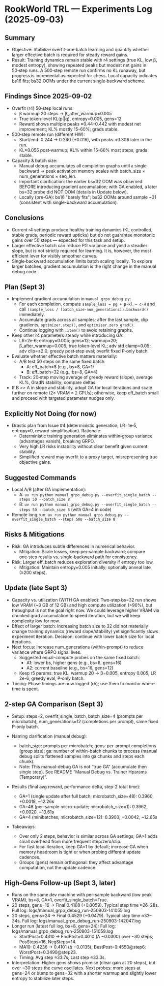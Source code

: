 # RookWorld TRL — Experiments Log (2025‑09‑03)

## Summary
- Objective: Stabilize overfit‑one‑batch learning and quantify whether larger effective batch is required for steady reward gains.
- Result: Training dynamics remain stable with r4 settings (true KL, low β, modest entropy), showing repeated peaks but modest net gains in 50‑step runs. A 500‑step remote run confirms no KL runaway, but progress is incremental as expected for chess. Local capacity indicates bs16 fits; bs32 OOMs under the current single‑backward scheme.

## Findings Since 2025-09-02
- Overfit (r4) 50‑step local runs:
  - β warmup 20 steps → β_after_warmup=0.005
  - True token‑level KL(p||q), entropy=0.005, gens=12
  - Reward shows multiple peaks ≈0.44–0.442 with modest net improvement; KL% mostly 15–60%; grads stable.
- 500‑step remote run (different HW):
  - Start/end: 0.244 → 0.260 (+0.016), with peaks ≈0.306 later in the run.
  - KL≈0.055 post‑warmup; KL% within 15–60% most steps; grads stable.
- Capacity & batch size:
  - Manual debug accumulates all completion graphs until a single backward → peak activation memory scales with batch_size × num_generations × seq_len.
  - Important clarification: the earlier bs=32 OOM was observed BEFORE introducing gradient accumulation; with GA enabled, a later bs=32 probe did NOT OOM (details in Update below).
  - Locally (pre-GA): bs16 "barely fits"; bs32 OOMs around sample ~31 (consistent with single-backward accumulation).

## Conclusions
- Current r4 settings produce healthy training dynamics (KL controlled, stable grads, periodic reward upticks) but do not guarantee monotonic gains over 50 steps — expected for this task and setup.
- Larger effective batch can reduce PG variance and yield a steadier slope, but is not strictly required for learning. It is, however, the most efficient lever for visibly smoother curves.
- Single‑backward accumulation limits batch scaling locally. To explore larger batches, gradient accumulation is the right change in the manual debug code.

## Plan (Sept 3)
- Implement gradient accumulation in `manual_grpo_debug.py`:
  - For each completion, compute `sample_loss = pg + β·kl − c·H` and call `(sample_loss / (batch_size·num_generations)).backward()` immediately.
  - Accumulate grads across all samples; after the last sample, clip gradients, `optimizer.step()`, and `optimizer.zero_grad()`.
  - Continue logging with `.item()` to avoid retaining graphs.
- Keep other r4 parameters steady while introducing GA:
  - LR=2e‑6; entropy=0.005; gens=12; warmup=20; β_after_warmup=0.005; true token‑level KL; adv std clamp=0.05; adv clip=±2.0; greedy post‑step eval; overfit fixed P‑only batch.
- Evaluate whether effective batch matters materially:
  - A/B test 50 steps on the same fixed batch:
    - A: eff_batch=8 (e.g., bs=8, GA=1)
    - B: eff_batch=32 (e.g., bs=8, GA=4)
  - Track: 20‑step moving average of greedy reward (slope), average KL%, GradN stability; compare deltas.
- If B >> A in slope and stability, adopt GA for local iterations and scale further on remote (2× VRAM × 2 GPUs); otherwise, keep eff_batch small and proceed with targeted parameter nudges only.

## Explicitly Not Doing (for now)
- Drastic plan from Issue #4 (deterministic generation, LR=1e‑5, entropy=0, reward simplification). Rationale:
  - Deterministic training generation eliminates within‑group variance (advantages vanish), breaking GRPO.
  - Very high LR risks instability without clear benefit given current stability.
  - Simplified reward may overfit to a proxy target, misrepresenting true objective gains.

## Suggested Commands
- Local A/B (after GA implementation):
  - A: `uv run python manual_grpo_debug.py --overfit_single_batch --steps 50 --batch_size 8`
  - B: `uv run python manual_grpo_debug.py --overfit_single_batch --steps 50 --batch_size 8` (with GA=4 in code)
- Remote long run: `uv run python manual_grpo_debug.py --overfit_single_batch --steps 500 --batch_size 8`

## Risks & Mitigations
- Risk: GA introduces subtle differences in numerical behavior.
  - Mitigation: Scale losses, keep per‑sample backward; compare one‑step results vs. single‑backward path for consistency.
- Risk: Larger eff_batch reduces exploration diversity if entropy too low.
  - Mitigation: Maintain entropy=0.005 initially; optionally anneal late (≥200 steps).



## Update (late Sept 3)
- Capacity vs. utilization (WITH GA enabled): Two-step bs=32 run shows low VRAM (~3 GB of 12 GB) and high compute utilization (>90%), but throughput is not the goal right now. We could leverage higher VRAM via chunked grad accumulation to speed iteration, but we will keep complexity low for now.
- Effect of larger batch: Increasing batch size to 32 did not materially change training dynamics (reward slope/stability) yet significantly slows experiment iteration. Decision: continue with lower batch size for local iterations.
- Next focus: Increase num_generations (within-prompt) to reduce variance where GRPO signal lives.
  - Suggested equal-compute probes on the same fixed batch:
    - A1: lower bs, higher gens (e.g., bs=8, gens=16)
    - A2: current baseline (e.g., bs=16, gens=12)
  - Keep r5 params: true KL, warmup 20 → β=0.005, entropy 0.005, LR 2e-6, greedy eval, P-only batch.
- Timing: Phase timings are now logged (r5); use them to monitor where time is spent.

## 2-step GA Comparison (Sept 3)
- Setup: steps=2, overfit_single_batch, batch_size=4 (prompts per microbatch), num_generations=12 (completions per prompt), same fixed P-only batch.
- Naming clarification (manual debug):
  - batch_size: prompts per microbatch; gens: per-prompt completions (group size); ga: number of within-batch chunks to process (manual debug splits flattened samples into ga chunks and steps each chunk).
  - Note: This manual-debug GA is not “true GA” (accumulate then single step). See README “Manual Debug vs. Trainer Hparams (Temporary)”.

- Results (final avg reward, performance delta, step-2 total time):
  - GA=1 (single update after full batch; microbatch_size=48): 0.3960, +0.0018, ~12.26s
  - GA=48 (per-sample micro-update; microbatch_size=1): 0.3962, +0.0020, ~13.61s
  - GA=4 (minibatches; microbatch_size=12): 0.3900, −0.0042, ~12.65s

- Takeaways:
  - Over only 2 steps, behavior is similar across GA settings; GA>1 adds small overhead from more frequent step/zero/clip.
  - For fast local iteration, keep GA=1 by default; increase GA when memory headroom is tight or when probing different update cadences.
  - Groups (gens) remain orthogonal: they affect advantage computation, not the update cadence.

## High-Gens Follow-up (Sept 3, later)
- Runs on the same dev machine with per-sample backward (low peak VRAM), bs=8, GA=1, overfit_single_batch=True.
- 20 steps, gens=16 → Final 0.4108 (+0.0059). Typical step time ≈26–28s. Full log: logs/manual_grpo_debug_run-250903-141055.log
- 20 steps, gens=24 → Final 0.4529 (+0.0479). Typical step time ≈33–34s. Full log: logs/manual_grpo_debug_run-250903-142047.log
- Longer run (latest full log, bs=8, gens=24): Full log: logs/manual_grpo_debug_run-250903-151059.log
  - StartPost=0.4310 → EndPost=0.4010 (Δ −0.0300) over ~30 steps; PosSteps=16, NegSteps=14.
  - MA10: 0.4236 → 0.4101 (Δ −0.0135); BestPost=0.4550@step6; WorstPost=0.3490@step23.
  - Timing: Avg step ≈33.7s; Last step ≈33.3s.
- Interpretation: Higher gens shows promise (clear gain at 20 steps), but over ~30 steps the curve oscillates. Next probes: more steps at gens=24 or bump to gens=32 with a shorter warmup and slightly lower entropy to stabilize later steps.
